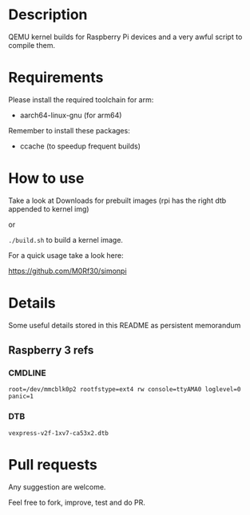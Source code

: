 # Description
QEMU kernel builds for Raspberry Pi devices and a very awful script to compile them.

# Requirements
Please install the required toolchain for arm:
* aarch64-linux-gnu (for arm64)

Remember to install these packages:
* ccache (to speedup frequent builds)

# How to use
Take a look at Downloads for prebuilt images (rpi has the right dtb appended to kernel img)

or

```./build.sh``` to build a kernel image.

For a quick usage take a look here:

https://github.com/M0Rf30/simonpi

# Details

Some useful details stored in this README as persistent memorandum

## Raspberry 3 refs
### CMDLINE
```root=/dev/mmcblk0p2 rootfstype=ext4 rw console=ttyAMA0 loglevel=0 panic=1```
### DTB
```vexpress-v2f-1xv7-ca53x2.dtb```

# Pull requests
Any suggestion are welcome.

Feel free to fork, improve, test and do PR.
